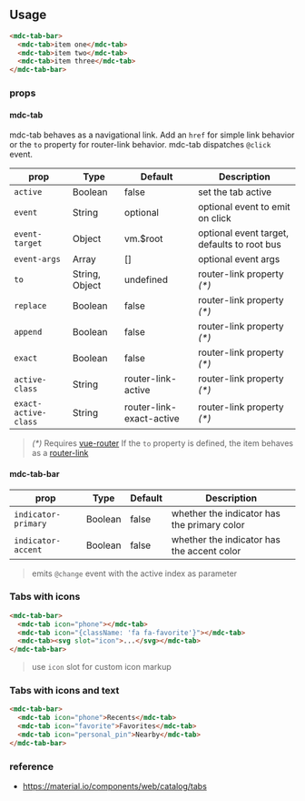 ## Usage

```html
<mdc-tab-bar>
  <mdc-tab>item one</mdc-tab>              
  <mdc-tab>item two</mdc-tab>              
  <mdc-tab>item three</mdc-tab>              
</mdc-tab-bar>
```

### props

#### mdc-tab

mdc-tab behaves as a navigational link. Add an `href` for simple link behavior
or the `to` property for router-link behavior. mdc-tab dispatches `@click` event.


| prop | Type | Default | Description |
|-------|------|---------|-------------|
|`active`|Boolean| false | set the tab active |
|`event`|String| optional | optional event to emit on click  |
|`event-target`|Object| vm.$root | optional event target, defaults to root bus |
|`event-args`|Array| [] | optional event args |
|`to`|String, Object| undefined | router-link property _(*)_ |
|`replace`|Boolean| false | router-link property _(*)_ |
|`append`|Boolean| false | router-link property _(*)_ |
|`exact`|Boolean| false | router-link property _(*)_ |
|`active-class`|String| router-link-active | router-link property _(*)_ |
|`exact-active-class`|String| router-link-exact-active | router-link property _(*)_ |

> _(*)_ Requires [vue-router](https://router.vuejs.org)
> If the `to` property is defined, the item behaves as a
> [router-link](https://router.vuejs.org/en/api/router-link.html)

#### mdc-tab-bar

| prop | Type | Default | Description |
|-------|------|---------|-------------|
|`indicator-primary`|Boolean| false | whether the indicator has the primary color |
|`indicator-accent`|Boolean| false | whether the indicator has the accent color  |

> emits `@change` event with the active index as parameter


### Tabs with icons

```html
<mdc-tab-bar>
  <mdc-tab icon="phone"></mdc-tab>
  <mdc-tab icon="{className: 'fa fa-favorite'}"></mdc-tab>
  <mdc-tab><svg slot="icon">...</svg></mdc-tab>
</mdc-tab-bar>
```

> use `icon` slot for custom icon markup

### Tabs with icons and text

```html
<mdc-tab-bar>
  <mdc-tab icon="phone">Recents</mdc-tab>
  <mdc-tab icon="favorite">Favorites</mdc-tab>
  <mdc-tab icon="personal_pin">Nearby</mdc-tab>
</mdc-tab-bar>
```

### reference
- <https://material.io/components/web/catalog/tabs>
